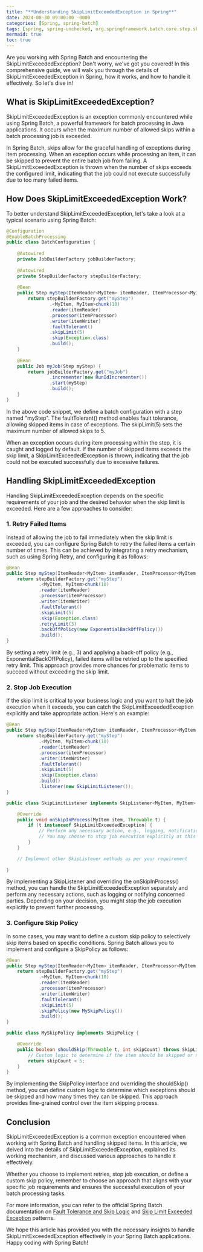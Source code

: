 ```yaml
---
title: "**Understanding SkipLimitExceededException in Spring**"
date: 2024-08-30 09:00:00 -0000
categories: [Spring, spring-batch]
tags: [spring, spring-unchecked, org.springframework.batch.core.step.skip]
mermaid: true
toc: true
---
```



Are you working with Spring Batch and encountering the SkipLimitExceededException? Don't worry, we've got you covered! In this comprehensive guide, we will walk you through the details of SkipLimitExceededException in Spring, how it works, and how to handle it effectively. So let's dive in!

## What is SkipLimitExceededException?

SkipLimitExceededException is an exception commonly encountered while using Spring Batch, a powerful framework for batch processing in Java applications. It occurs when the maximum number of allowed skips within a batch processing job is exceeded.

In Spring Batch, skips allow for the graceful handling of exceptions during item processing. When an exception occurs while processing an item, it can be skipped to prevent the entire batch job from failing. A SkipLimitExceededException is thrown when the number of skips exceeds the configured limit, indicating that the job could not execute successfully due to too many failed items.

## How Does SkipLimitExceededException Work?

To better understand SkipLimitExceededException, let's take a look at a typical scenario using Spring Batch:

```java
@Configuration
@EnableBatchProcessing
public class BatchConfiguration {
    
    @Autowired
    private JobBuilderFactory jobBuilderFactory;
    
    @Autowired
    private StepBuilderFactory stepBuilderFactory;
    
    @Bean
    public Step myStep(ItemReader<MyItem> itemReader, ItemProcessor<MyItem, MyItem> itemProcessor, ItemWriter<MyItem> itemWriter) {
        return stepBuilderFactory.get("myStep")
                .<MyItem, MyItem>chunk(10)
                .reader(itemReader)
                .processor(itemProcessor)
                .writer(itemWriter)
                .faultTolerant()
                .skipLimit(5)
                .skip(Exception.class)
                .build();
    }
    
    @Bean
    public Job myJob(Step myStep) {
        return jobBuilderFactory.get("myJob")
                .incrementer(new RunIdIncrementer())
                .start(myStep)
                .build();
    }
}
```

In the above code snippet, we define a batch configuration with a step named "myStep". The faultTolerant() method enables fault tolerance, allowing skipped items in case of exceptions. The skipLimit(5) sets the maximum number of allowed skips to 5.

When an exception occurs during item processing within the step, it is caught and logged by default. If the number of skipped items exceeds the skip limit, a SkipLimitExceededException is thrown, indicating that the job could not be executed successfully due to excessive failures.

## Handling SkipLimitExceededException

Handling SkipLimitExceededException depends on the specific requirements of your job and the desired behavior when the skip limit is exceeded. Here are a few approaches to consider:

### 1. Retry Failed Items

Instead of allowing the job to fail immediately when the skip limit is exceeded, you can configure Spring Batch to retry the failed items a certain number of times. This can be achieved by integrating a retry mechanism, such as using Spring Retry, and configuring it as follows:

```java
@Bean
public Step myStep(ItemReader<MyItem> itemReader, ItemProcessor<MyItem, MyItem> itemProcessor, ItemWriter<MyItem> itemWriter) {
    return stepBuilderFactory.get("myStep")
            .<MyItem, MyItem>chunk(10)
            .reader(itemReader)
            .processor(itemProcessor)
            .writer(itemWriter)
            .faultTolerant()
            .skipLimit(5)
            .skip(Exception.class)
            .retryLimit(3)
            .backOffPolicy(new ExponentialBackOffPolicy())
            .build();
}
```

By setting a retry limit (e.g., 3) and applying a back-off policy (e.g., ExponentialBackOffPolicy), failed items will be retried up to the specified retry limit. This approach provides more chances for problematic items to succeed without exceeding the skip limit.

### 2. Stop Job Execution

If the skip limit is critical to your business logic and you want to halt the job execution when it exceeds, you can catch the SkipLimitExceededException explicitly and take appropriate action. Here's an example:

```java
@Bean
public Step myStep(ItemReader<MyItem> itemReader, ItemProcessor<MyItem, MyItem> itemProcessor, ItemWriter<MyItem> itemWriter) {
    return stepBuilderFactory.get("myStep")
            .<MyItem, MyItem>chunk(10)
            .reader(itemReader)
            .processor(itemProcessor)
            .writer(itemWriter)
            .faultTolerant()
            .skipLimit(5)
            .skip(Exception.class)
            .build()
            .listener(new SkipLimitListener());
}

public class SkipLimitListener implements SkipListener<MyItem, MyItem> {

    @Override
    public void onSkipInProcess(MyItem item, Throwable t) {
        if (t instanceof SkipLimitExceededException) {
            // Perform any necessary action, e.g., logging, notification, etc.
            // You may choose to stop job execution explicitly at this point.
        }
    }

    // Implement other SkipListener methods as per your requirement
    
}
```

By implementing a SkipListener and overriding the onSkipInProcess() method, you can handle the SkipLimitExceededException separately and perform any necessary actions, such as logging or notifying concerned parties. Depending on your decision, you might stop the job execution explicitly to prevent further processing.

### 3. Configure Skip Policy

In some cases, you may want to define a custom skip policy to selectively skip items based on specific conditions. Spring Batch allows you to implement and configure a SkipPolicy as follows:

```java
@Bean
public Step myStep(ItemReader<MyItem> itemReader, ItemProcessor<MyItem, MyItem> itemProcessor, ItemWriter<MyItem> itemWriter) {
    return stepBuilderFactory.get("myStep")
            .<MyItem, MyItem>chunk(10)
            .reader(itemReader)
            .processor(itemProcessor)
            .writer(itemWriter)
            .faultTolerant()
            .skipLimit(5)
            .skipPolicy(new MySkipPolicy())
            .build();
}

public class MySkipPolicy implements SkipPolicy {

    @Override
    public boolean shouldSkip(Throwable t, int skipCount) throws SkipLimitExceededException {
        // Custom logic to determine if the item should be skipped or not
        return skipCount < 5;
    }
}
```

By implementing the SkipPolicy interface and overriding the shouldSkip() method, you can define custom logic to determine which exceptions should be skipped and how many times they can be skipped. This approach provides fine-grained control over the item skipping process.

## Conclusion

SkipLimitExceededException is a common exception encountered when working with Spring Batch and handling skipped items. In this article, we delved into the details of SkipLimitExceededException, explained its working mechanism, and discussed various approaches to handle it effectively.

Whether you choose to implement retries, stop job execution, or define a custom skip policy, remember to choose an approach that aligns with your specific job requirements and ensures the successful execution of your batch processing tasks.

For more information, you can refer to the official Spring Batch documentation on [Fault Tolerance and Skip Logic](https://docs.spring.io/spring-batch/docs/4.3.x/reference/html/spring-batch-integration.html#batch-integration-retry) and [Skip Limit Exceeded Exception](https://docs.spring.io/spring-batch/docs/4.3.x/reference/html/common-patterns.html#commonPatterns) patterns.

We hope this article has provided you with the necessary insights to handle SkipLimitExceededException effectively in your Spring Batch applications. Happy coding with Spring Batch!